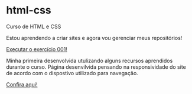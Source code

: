 # html-css
 Curso de HTML e CSS

Estou aprendendo a criar sites e agora vou gerenciar meus repositórios!

<a href="https://renatoandradee.github.io/html-css/exercicios/ex001/index.html"> Executar o exercício 001! </a>

Minha primeira desenvolvida utulizando alguns recursos aprendidos durante o curso. Página desenvilvida pensando na responsividade do site de acordo com o dispostivo utilizado para navegação.

<a href ="https://renatoandradee.github.io/html-css/desafios/d010/index.html">Confira aqui! </a>